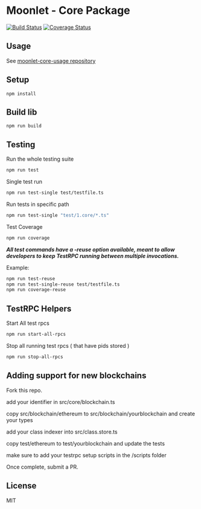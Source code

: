 # Moonlet - Core Package

[![Build Status](https://travis-ci.org/cryptolandtech/moonlet-core.svg?branch=master)](https://travis-ci.org/cryptolandtech/moonlet-core) [![Coverage Status](https://coveralls.io/repos/github/cryptolandtech/moonlet-core/badge.svg)](https://coveralls.io/github/cryptolandtech/moonlet-core)

## Usage

See [moonlet-core-usage repository](https://github.com/cryptolandtech/moonlet-core-usage)

## Setup

`npm install`

## Build lib

`npm run build`

## Testing

Run the whole testing suite

```bash
npm run test
```

Single test run

```bash
npm run test-single test/testfile.ts
```

Run tests in specific path

```bash
npm run test-single "test/1.core/*.ts"
```

Test Coverage

```bash
npm run coverage
```

***All test commands have a -reuse option available, meant to allow developers to keep TestRPC running between multiple invocations.***

Example:

```bash
npm run test-reuse
npm run test-single-reuse test/testfile.ts
npm run coverage-reuse
```

## TestRPC Helpers

Start All test rpcs

```bash
npm run start-all-rpcs
```

Stop all running test rpcs ( that have pids stored )

```bash
npm run stop-all-rpcs
```

## Adding support for new blockchains

Fork this repo.

add your identifier in src/core/blockchain.ts

copy src/blockchain/ethereum to src/blockchain/yourblockchain and create your types

add your class indexer into src/class.store.ts

copy test/ethereum to test/yourblockchain and update the tests

make sure to add your testrpc setup scripts in the /scripts folder

Once complete, submit a PR.

## License

MIT